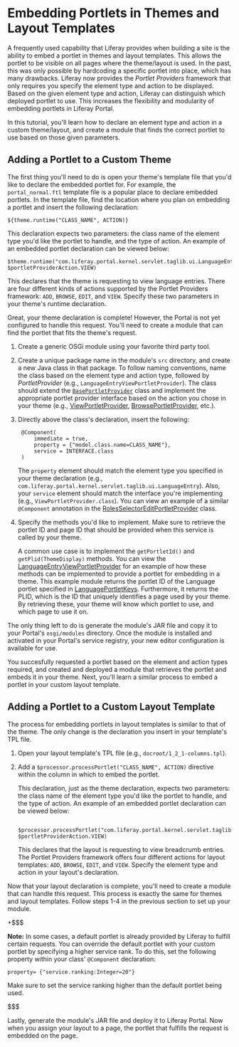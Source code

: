 # Embedding Portlets in Themes and Layout Templates

A frequently used capability that Liferay provides when building a site is the
ability to embed a portlet in themes and layout templates. This allows the
portlet to be visible on all pages where the theme/layout is used. In the past,
this was only possible by hardcoding a specific portlet into place, which has
many drawbacks. Liferay now provides the *Portlet Providers* framework that only
requires you specify the element type and action to be displayed. Based on the
given element type and action, Liferay can distinguish which deployed portlet to
use. This increases the flexibility and modularity of embedding portlets in
Liferay Portal.

In this tutorial, you'll learn how to declare an element type and action in a
custom theme/layout, and create a module that finds the correct portlet to use
based on those given parameters.

## Adding a Portlet to a Custom Theme

The first thing you'll need to do is open your theme's template file that you'd
like to declare the embedded portlet for. For example, the `portal_normal.ftl`
template file is a popular place to declare embedded portlets. In the template
file, find the location where you plan on embedding a portlet and insert the
following declaration:

    ${theme.runtime("CLASS_NAME", ACTION)}

This declaration expects two parameters: the class name of the element type
you'd like the portlet to handle, and the type of action. An example of an
embedded portlet declaration can be viewed below:

    $theme.runtime("com.liferay.portal.kernel.servlet.taglib.ui.LanguageEntry", $portletProviderAction.VIEW)

This declares that the theme is requesting to view language entries. There are
four different kinds of actions supported by the Portlet Providers framework:
`ADD`, `BROWSE`, `EDIT`, and `VIEW`. Specify these two parameters in your
theme's runtime declaration.

Great, your theme declaration is complete! However, the Portal is not yet
configured to handle this request. You'll need to create a module that can
find the portlet that fits the theme's request.

1. Create a generic OSGi module using your favorite third party tool.

    <!-- If we decide to document how to create an OSGi module from scratch, we
    should point to that documentation here. At the current time, there is no
    Liferay "recommended" way of doing this. Therefore, I'm assuming that the
    reader has experience with OSGi development. Pointing to introductory OSGi
    tutorials (once available) would be very helpful here. -Cody -->

2. Create a unique package name in the module's `src` directory, and create a
   new Java class in that package. To follow naming conventions, name the class
   based on the element type and action type, followed by *PortletProvider*
   (e.g., `LanguageEntryViewPortletProvider`). The class should extend the
   [`BasePortletProvider`](https://github.com/liferay/liferay-portal/blob/master/portal-service/src/com/liferay/portal/kernel/portlet/BasePortletProvider.java)
   class and implement the appropriate portlet provider interface based on the
   action you chose in your theme (e.g.,
   [ViewPortletProvider](https://github.com/liferay/liferay-portal/blob/master/portal-service/src/com/liferay/portal/kernel/portlet/ViewPortletProvider.java),
   [BrowsePortletProvider](https://github.com/liferay/liferay-portal/blob/master/portal-service/src/com/liferay/portal/kernel/portlet/BrowsePortletProvider.java),
   etc.).

3. Directly above the class's declaration, insert the following:

        @Component(
            immediate = true,
            property = {"model.class.name=CLASS_NAME"},
            service = INTERFACE.class
        )

    The `property` element should match the element type you specified in your
    theme declaration (e.g.,
    `com.liferay.portal.kernel.servlet.taglib.ui.LanguageEntry`). Also, your
    `service` element should match the interface you're implementing (e.g.,
    `ViewPortletProvider.class`). You can view an example of a similar
    `@Component` annotation in the
    [RolesSelectorEditPortletProvider](https://github.com/liferay/liferay-portal/blob/master/modules/apps/roles/roles-selector-web/src/com/liferay/roles/selector/web/portlet/RolesSelectorEditPortletProvider.java)
    class.

4. Specify the methods you'd like to implement. Make sure to retrieve the
   portlet ID and page ID that should be provided when this service is called by
   your theme.

    A common use case is to implement the `getPortletId()` and
    `getPlid(ThemeDisplay)` methods. You can view the
    [LanguageEntryViewPortletProvider](https://github.com/liferay/liferay-portal/blob/master/modules/apps/site-navigation/site-navigation-language-web/src/com/liferay/site/navigation/language/web/portlet/LanguageEntryViewPortletProvider.java)
    for an example of how these methods can be implemented to provide a portlet
    for embedding in a theme. This example module returns the portlet ID of the
    Language portlet specified in
    [LanguagePortletKeys](https://github.com/liferay/liferay-portal/blob/master/modules/apps/site-navigation/site-navigation-language-web/src/com/liferay/site/navigation/language/web/constants/LanguagePortletKeys.java).
    Furthermore, it returns the PLID, which is the ID that uniquely identifies a
    page used by your theme. By retrieving these, your theme will know which
    portlet to use, and which page to use it on.

The only thing left to do is generate the module's JAR file and copy it to your
Portal's `osgi/modules` directory. Once the module is installed and activated in
your Portal's service registry, your new editor configuration is available for
use.

You succesfully requested a portlet based on the element and action types
required, and created and deployed a module that retrieves the portlet and
embeds it in your theme. Next, you'll learn a similar process to embed a portlet
in your custom layout template.

## Adding a Portlet to a Custom Layout Template

The process for embedding portlets in layout templates is similar to that of the
theme. The only change is the declaration you insert in your template's TPL
file.

1. Open your layout template's TPL file (e.g., `docroot/1_2_1-columns.tpl`).

2. Add a `$processor.processPortlet("CLASS_NAME", ACTION)` directive within the
   column in which to embed the portlet.

    This declaration, just as the theme declaration, expects two parameters: the
    class name of the element type you'd like the portlet to handle, and the
    type of action. An example of an embedded portlet declaration can be viewed
    below:

        $processor.processPortlet("com.liferay.portal.kernel.servlet.taglib.ui.BreadcrumbEntry", $portletProviderAction.VIEW)

    This declares that the layout is requesting to view breadcrumb entries. The
    Portlet Providers framework offers four different actions for layout
    templates: `ADD`, `BROWSE`, `EDIT`, and `VIEW`. Specify the element type and
    action in your layout's declaration.

Now that your layout declaration is complete, you'll need to create a module
that can handle this request. This process is exactly the same for themes and
layout templates. Follow steps 1-4 in the previous section to set up your
module.

+$$$

**Note:** In some cases, a default portlet is already provided by Liferay to
fulfill certain requests. You can override the default portlet with your custom
portlet by specifying a higher service rank. To do this, set the following
property within your class' `@Component` declaration:

    property= {"service.ranking:Integer=20"}

Make sure to set the service ranking higher than the default portlet being used.

$$$

Lastly, generate the module's JAR file and deploy it to Liferay Portal. Now when
you assign your layout to a page, the portlet that fulfills the request is
embedded on the page.
